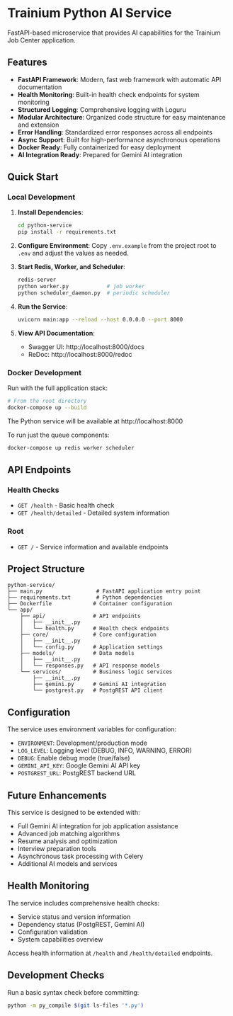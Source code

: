 # Trainium Python AI Service

FastAPI-based microservice that provides AI capabilities for the Trainium Job Center application.

## Features

- **FastAPI Framework**: Modern, fast web framework with automatic API documentation
- **Health Monitoring**: Built-in health check endpoints for system monitoring
- **Structured Logging**: Comprehensive logging with Loguru
- **Modular Architecture**: Organized code structure for easy maintenance and extension
- **Error Handling**: Standardized error responses across all endpoints
- **Async Support**: Built for high-performance asynchronous operations
- **Docker Ready**: Fully containerized for easy deployment
- **AI Integration Ready**: Prepared for Gemini AI integration

## Quick Start

### Local Development

1. **Install Dependencies**:
   ```bash
   cd python-service
   pip install -r requirements.txt
   ```

2. **Configure Environment**:
   Copy `.env.example` from the project root to `.env` and adjust the values as needed.

3. **Start Redis, Worker, and Scheduler**:
   ```bash
   redis-server
   python worker.py            # job worker
   python scheduler_daemon.py  # periodic scheduler
   ```

4. **Run the Service**:
   ```bash
   uvicorn main:app --reload --host 0.0.0.0 --port 8000
   ```

5. **View API Documentation**:
   - Swagger UI: http://localhost:8000/docs
   - ReDoc: http://localhost:8000/redoc

### Docker Development

Run with the full application stack:

```bash
# From the root directory
docker-compose up --build
```

The Python service will be available at http://localhost:8000

To run just the queue components:

```bash
docker-compose up redis worker scheduler
```

## API Endpoints

### Health Checks

- `GET /health` - Basic health check
- `GET /health/detailed` - Detailed system information

### Root

- `GET /` - Service information and available endpoints

## Project Structure

```
python-service/
├── main.py                 # FastAPI application entry point
├── requirements.txt        # Python dependencies
├── Dockerfile             # Container configuration
└── app/
    ├── api/               # API endpoints
    │   ├── __init__.py
    │   └── health.py      # Health check endpoints
    ├── core/              # Core configuration
    │   ├── __init__.py
    │   └── config.py      # Application settings
    ├── models/            # Data models
    │   ├── __init__.py
    │   └── responses.py   # API response models
    └── services/          # Business logic services
        ├── __init__.py
        ├── gemini.py      # Gemini AI integration
        └── postgrest.py   # PostgREST API client
```

## Configuration

The service uses environment variables for configuration:

- `ENVIRONMENT`: Development/production mode
- `LOG_LEVEL`: Logging level (DEBUG, INFO, WARNING, ERROR)
- `DEBUG`: Enable debug mode (true/false)
- `GEMINI_API_KEY`: Google Gemini AI API key
- `POSTGREST_URL`: PostgREST backend URL

## Future Enhancements

This service is designed to be extended with:

- Full Gemini AI integration for job application assistance
- Advanced job matching algorithms
- Resume analysis and optimization
- Interview preparation tools
- Asynchronous task processing with Celery
- Additional AI models and services

## Health Monitoring

The service includes comprehensive health checks:

- Service status and version information
- Dependency status (PostgREST, Gemini AI)
- Configuration validation
- System capabilities overview

Access health information at `/health` and `/health/detailed` endpoints.
## Development Checks

Run a basic syntax check before committing:

```bash
python -m py_compile $(git ls-files '*.py')
```

